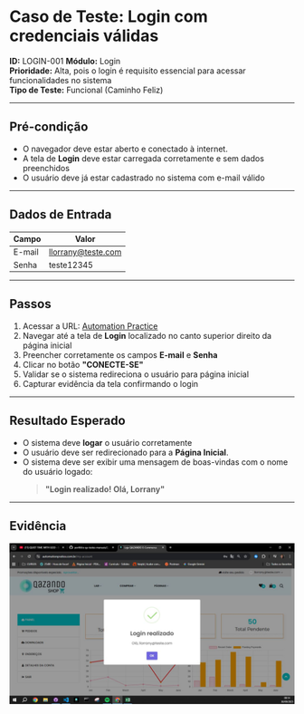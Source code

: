 # Caso de Teste: Login com credenciais válidas
**ID:** LOGIN-001 
**Módulo:** Login  
**Prioridade:** Alta, pois o login é requisito essencial para acessar funcionalidades no sistema  
**Tipo de Teste:** Funcional (Caminho Feliz)  

---

## Pré-condição
- O navegador deve estar aberto e conectado à internet.    
- A tela de **Login** deve estar carregada corretamente e sem dados preenchidos  
- O usuário deve já estar cadastrado no sistema com e-mail válido

---

## Dados de Entrada
| Campo  | Valor           |
|--------|-----------------|
| E-mail | llorrany@teste.com |
| Senha  | teste12345      |

---

## Passos
1. Acessar a URL: [Automation Practice](https://www.automationpratice.com.br/)  
2. Navegar até a tela de **Login** localizado no canto superior direito da página inicial 
3. Preencher corretamente os campos **E-mail** e **Senha**   
4. Clicar no botão **"CONECTE-SE"**  
5. Validar se o sistema redireciona o usuário para página inicial  
6. Capturar evidência da tela confirmando o login

---

## Resultado Esperado
- O sistema deve **logar** o usuário corretamente  
- O usuário deve ser redirecionado para a **Página Inicial**.  
- O sistema deve ser exibir uma mensagem de boas-vindas com o nome do usuário logado:  
  > **"Login realizado! Olá, Lorrany"**  

---

## Evidência
![Erro-Login realizado](/3_Evidências/2_Login/LOGIN-001_Evidencia_Sucesso.JPG)
